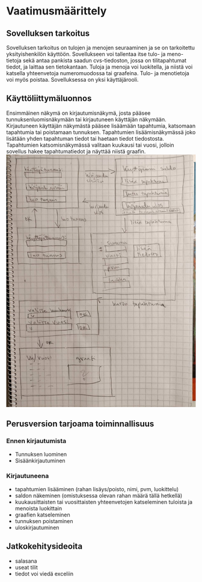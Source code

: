 # Vaatimusmäärittely

## Sovelluksen tarkoitus

Sovelluksen tarkoitus on tulojen ja menojen seuraaminen ja se on tarkoitettu yksityishenkilön käyttöön. Sovellukseen voi tallentaa itse tulo- ja meno-tietoja sekä antaa pankista saadun cvs-tiedoston, jossa on tilitapahtumat tiedot, ja laittaa sen tietokantaan. Tuloja ja menoja voi luokitella, ja niistä voi katsella yhteenvetoja numeromuodossa tai graafeina. Tulo- ja menotietoja voi myös poistaa. Sovelluksessa on yksi käyttäjärooli.

## Käyttöliittymäluonnos

Ensimmäinen näkymä on kirjautumisnäkymä, josta pääsee tunnuksenluomisnäkymään tai kirjautuneen käyttäjän näkymään. Kirjautuneen käyttäjän näkymästä pääsee lisäämään tapahtumia, katsomaan tapahtumia tai poistamaan tunnuksen. Tapahtumien lisäämisnäkymässä joko lisätään yhden tapahtuman tiedot tai haetaan tiedot tiedostosta. Tapahtumien katsomisnäkymässä valitaan kuukausi tai vuosi, jolloin sovellus hakee tapahtumatiedot ja näyttää niistä graafin.
<img src="https://github.com/sonjamadetoja/ot_harjoitustyo/blob/master/kayttoliittymaluonnos_budjettisovellus.jpeg" width="750">

## Perusversion tarjoama toiminnallisuus

### Ennen kirjautumista
- Tunnuksen luominen
- Sisäänkirjautuminen

### Kirjautuneena
- tapahtumien lisääminen (rahan lisäys/poisto, nimi, pvm, luokittelu)
- saldon näkeminen (omistuksessa olevan rahan määrä tällä hetkellä)
- kuukausittaisten tai vuosittaisten yhteenvetojen katseleminen tuloista ja menoista luokittain
- graafien katseleminen
- tunnuksen poistaminen
- uloskirjautuminen

## Jatkokehitysideoita
- salasana
- useat tilit
- tiedot voi viedä exceliin

